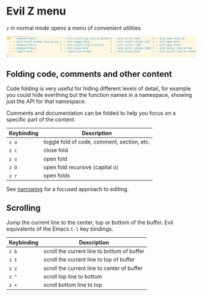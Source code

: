 # Evil Z menu
`z` in normal mode opens a menu of convenient utilities

[![Spacemacs Vim Normal - zoom menu](/images/spacemacs-vim-normal-zoom-menu.png)](/images/spacemacs-vim-normal-zoom-menu.png)


## Folding code, comments and other content
Code folding is very useful for hiding different levels of detail, for example you could hide everthing but the function names in a namespace, showing just the API for that namespace.

Comments and documentation can be folded to help you focus on a specific part of the content.

| Keybinding | Description                                 |
|------------|---------------------------------------------|
| `z a`      | toggle fold of code, comment, section, etc. |
| `z c`      | close fold                                  |
| `z o`      | open fold                                   |
| `z O`      | open fold recursive (capital o)             |
| `z r`      | open folds                                  |

See [narrowing](/spacemacs-basics/evil-tools/narrowing.md) for a focused approach to editing.


## Scrolling
Jump the current line to the center, top or bottom of the buffer. Evil equivalents of the Emacs `C-l` key bindings.

| Keybinding | Description                                 |
|------------|---------------------------------------------|
| `z b`      | scroll the current line to bottom of buffer |
| `z t`      | scroll the current line to top of buffer    |
| `z z`      | scroll the current line to center of buffer |
| `z ^`      | scroll top line to bottom                   |
| `z +`      | scroll bottom line to top                   |
